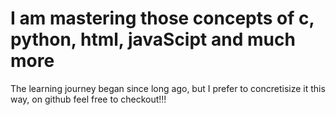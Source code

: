 # I am mastering those concepts of c, python, html, javaScipt and much more

The learning journey began since long ago, but I prefer to concretisize it this way, on github
feel free to checkout!!!
